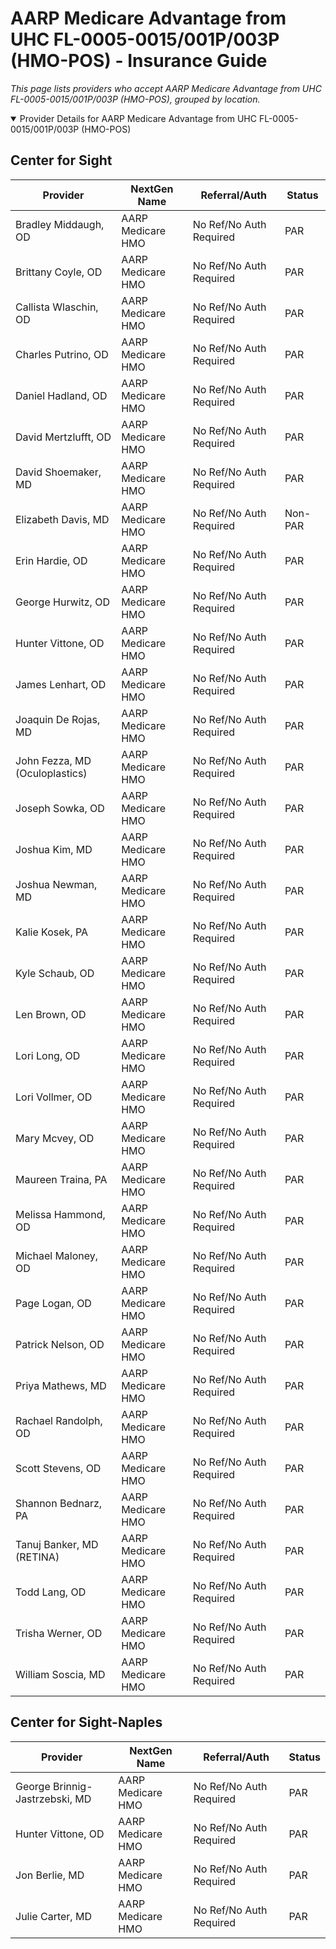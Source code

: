 # AARP Medicare Advantage from UHC FL-0005-0015/001P/003P (HMO-POS) - Insurance Guide

*This page lists providers who accept AARP Medicare Advantage from UHC FL-0005-0015/001P/003P (HMO-POS), grouped by location.*

<details open><summary>Provider Details for AARP Medicare Advantage from UHC FL-0005-0015/001P/003P (HMO-POS)</summary>

## Center for Sight

| Provider | NextGen Name | Referral/Auth | Status |
|----------|-------------|--------------|--------|
| Bradley Middaugh, OD | AARP Medicare HMO | No Ref/No Auth Required | PAR |
| Brittany Coyle, OD | AARP Medicare HMO | No Ref/No Auth Required | PAR |
| Callista Wlaschin, OD | AARP Medicare HMO | No Ref/No Auth Required | PAR |
| Charles Putrino, OD | AARP Medicare HMO | No Ref/No Auth Required | PAR |
| Daniel Hadland, OD | AARP Medicare HMO | No Ref/No Auth Required | PAR |
| David Mertzlufft, OD | AARP Medicare HMO | No Ref/No Auth Required | PAR |
| David Shoemaker, MD | AARP Medicare HMO | No Ref/No Auth Required | PAR |
| Elizabeth Davis, MD | AARP Medicare HMO | No Ref/No Auth Required | Non-PAR |
| Erin Hardie, OD | AARP Medicare HMO | No Ref/No Auth Required | PAR |
| George Hurwitz, OD | AARP Medicare HMO | No Ref/No Auth Required | PAR |
| Hunter Vittone, OD | AARP Medicare HMO | No Ref/No Auth Required | PAR |
| James Lenhart, OD | AARP Medicare HMO | No Ref/No Auth Required | PAR |
| Joaquin De Rojas, MD | AARP Medicare HMO | No Ref/No Auth Required | PAR |
| John Fezza, MD (Oculoplastics) | AARP Medicare HMO | No Ref/No Auth Required | PAR |
| Joseph Sowka, OD | AARP Medicare HMO | No Ref/No Auth Required | PAR |
| Joshua Kim, MD | AARP Medicare HMO | No Ref/No Auth Required | PAR |
| Joshua Newman, MD | AARP Medicare HMO | No Ref/No Auth Required | PAR |
| Kalie Kosek, PA | AARP Medicare HMO | No Ref/No Auth Required | PAR |
| Kyle Schaub, OD | AARP Medicare HMO | No Ref/No Auth Required | PAR |
| Len Brown, OD | AARP Medicare HMO | No Ref/No Auth Required | PAR |
| Lori Long, OD | AARP Medicare HMO | No Ref/No Auth Required | PAR |
| Lori Vollmer, OD | AARP Medicare HMO | No Ref/No Auth Required | PAR |
| Mary Mcvey, OD | AARP Medicare HMO | No Ref/No Auth Required | PAR |
| Maureen Traina, PA | AARP Medicare HMO | No Ref/No Auth Required | PAR |
| Melissa Hammond, OD | AARP Medicare HMO | No Ref/No Auth Required | PAR |
| Michael Maloney, OD | AARP Medicare HMO | No Ref/No Auth Required | PAR |
| Page Logan, OD | AARP Medicare HMO | No Ref/No Auth Required | PAR |
| Patrick Nelson, OD | AARP Medicare HMO | No Ref/No Auth Required | PAR |
| Priya Mathews, MD | AARP Medicare HMO | No Ref/No Auth Required | PAR |
| Rachael Randolph, OD | AARP Medicare HMO | No Ref/No Auth Required | PAR |
| Scott Stevens, OD | AARP Medicare HMO | No Ref/No Auth Required | PAR |
| Shannon Bednarz, PA | AARP Medicare HMO | No Ref/No Auth Required | PAR |
| Tanuj Banker, MD (RETINA) | AARP Medicare HMO | No Ref/No Auth Required | PAR |
| Todd Lang, OD | AARP Medicare HMO | No Ref/No Auth Required | PAR |
| Trisha Werner, OD | AARP Medicare HMO | No Ref/No Auth Required | PAR |
| William Soscia, MD | AARP Medicare HMO | No Ref/No Auth Required | PAR |

## Center for Sight-Naples

| Provider | NextGen Name | Referral/Auth | Status |
|----------|-------------|--------------|--------|
| George Brinnig-Jastrzebski, MD | AARP Medicare HMO | No Ref/No Auth Required | PAR |
| Hunter Vittone, OD | AARP Medicare HMO | No Ref/No Auth Required | PAR |
| Jon Berlie, MD | AARP Medicare HMO | No Ref/No Auth Required | PAR |
| Julie Carter, MD | AARP Medicare HMO | No Ref/No Auth Required | PAR |

</details>

